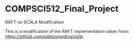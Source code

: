 # COMPSCI512_Final_Project
RAFT on SCALA Modification 



This is a modification of the RAFT implementation taken from:
https://github.com/pablosmedina/ckite
